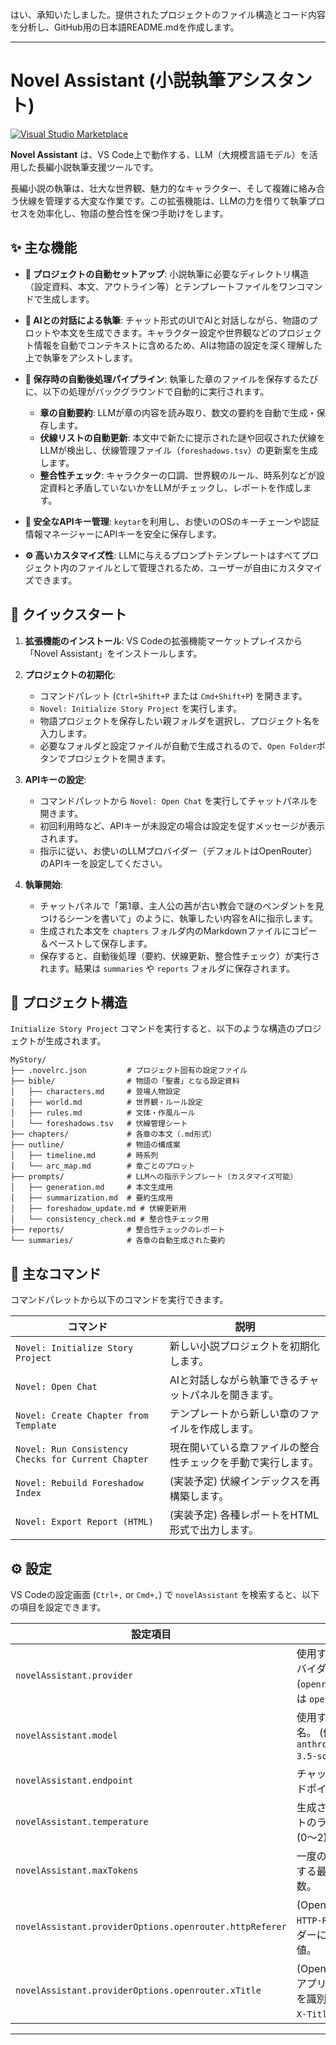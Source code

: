 はい、承知いたしました。提供されたプロジェクトのファイル構造とコード内容を分析し、GitHub用の日本語README.mdを作成します。

---

# Novel Assistant (小説執筆アシスタント)

[![Visual Studio Marketplace](https://img.shields.io/badge/VS%20Code-Extension-blue.svg)](https://marketplace.visualstudio.com/VSCode)

**Novel Assistant** は、VS Code上で動作する、LLM（大規模言語モデル）を活用した長編小説執筆支援ツールです。

長編小説の執筆は、壮大な世界観、魅力的なキャラクター、そして複雑に絡み合う伏線を管理する大変な作業です。この拡張機能は、LLMの力を借りて執筆プロセスを効率化し、物語の整合性を保つ手助けをします。

## ✨ 主な機能

*   **📝 プロジェクトの自動セットアップ**:
    小説執筆に必要なディレクトリ構造（設定資料、本文、アウトライン等）とテンプレートファイルをワンコマンドで生成します。

*   **💬 AIとの対話による執筆**:
    チャット形式のUIでAIと対話しながら、物語のプロットや本文を生成できます。キャラクター設定や世界観などのプロジェクト情報を自動でコンテキストに含めるため、AIは物語の設定を深く理解した上で執筆をアシストします。

*   **🤖 保存時の自動後処理パイプライン**:
    執筆した章のファイルを保存するたびに、以下の処理がバックグラウンドで自動的に実行されます。
    *   **章の自動要約**: LLMが章の内容を読み取り、数文の要約を自動で生成・保存します。
    *   **伏線リストの自動更新**: 本文中で新たに提示された謎や回収された伏線をLLMが検出し、伏線管理ファイル（`foreshadows.tsv`）の更新案を生成します。
    *   **整合性チェック**: キャラクターの口調、世界観のルール、時系列などが設定資料と矛盾していないかをLLMがチェックし、レポートを作成します。

*   **🔐 安全なAPIキー管理**:
    `keytar`を利用し、お使いのOSのキーチェーンや認証情報マネージャーにAPIキーを安全に保存します。

*   **⚙️ 高いカスタマイズ性**:
    LLMに与えるプロンプトテンプレートはすべてプロジェクト内のファイルとして管理されるため、ユーザーが自由にカスタマイズできます。

## 🚀 クイックスタート

1.  **拡張機能のインストール**:
    VS Codeの拡張機能マーケットプレイスから「Novel Assistant」をインストールします。

2.  **プロジェクトの初期化**:
    *   コマンドパレット (`Ctrl+Shift+P` または `Cmd+Shift+P`) を開きます。
    *   `Novel: Initialize Story Project` を実行します。
    *   物語プロジェクトを保存したい親フォルダを選択し、プロジェクト名を入力します。
    *   必要なフォルダと設定ファイルが自動で生成されるので、`Open Folder`ボタンでプロジェクトを開きます。

3.  **APIキーの設定**:
    *   コマンドパレットから `Novel: Open Chat` を実行してチャットパネルを開きます。
    *   初回利用時など、APIキーが未設定の場合は設定を促すメッセージが表示されます。
    *   指示に従い、お使いのLLMプロバイダー（デフォルトはOpenRouter）のAPIキーを設定してください。

4.  **執筆開始**:
    *   チャットパネルで「第1章、主人公の茜が古い教会で謎のペンダントを見つけるシーンを書いて」のように、執筆したい内容をAIに指示します。
    *   生成された本文を `chapters` フォルダ内のMarkdownファイルにコピー＆ペーストして保存します。
    *   保存すると、自動後処理（要約、伏線更新、整合性チェック）が実行されます。結果は `summaries` や `reports` フォルダに保存されます。

## 📁 プロジェクト構造

`Initialize Story Project` コマンドを実行すると、以下のような構造のプロジェクトが生成されます。

```
MyStory/
├── .novelrc.json         # プロジェクト固有の設定ファイル
├── bible/                # 物語の「聖書」となる設定資料
│   ├── characters.md     # 登場人物設定
│   ├── world.md          # 世界観・ルール設定
│   ├── rules.md          # 文体・作風ルール
│   └── foreshadows.tsv   # 伏線管理シート
├── chapters/             # 各章の本文（.md形式）
├── outline/              # 物語の構成案
│   ├── timeline.md       # 時系列
│   └── arc_map.md        # 章ごとのプロット
├── prompts/              # LLMへの指示テンプレート（カスタマイズ可能）
│   ├── generation.md     # 本文生成用
│   ├── summarization.md  # 要約生成用
│   ├── foreshadow_update.md # 伏線更新用
│   └── consistency_check.md # 整合性チェック用
├── reports/              # 整合性チェックのレポート
└── summaries/            # 各章の自動生成された要約
```

## 📝 主なコマンド

コマンドパレットから以下のコマンドを実行できます。

| コマンド                                     | 説明                                                   |
| -------------------------------------------- | ------------------------------------------------------ |
| `Novel: Initialize Story Project`            | 新しい小説プロジェクトを初期化します。                 |
| `Novel: Open Chat`                           | AIと対話しながら執筆できるチャットパネルを開きます。     |
| `Novel: Create Chapter from Template`        | テンプレートから新しい章のファイルを作成します。       |
| `Novel: Run Consistency Checks for Current Chapter` | 現在開いている章ファイルの整合性チェックを手動で実行します。 |
| `Novel: Rebuild Foreshadow Index`            | (実装予定) 伏線インデックスを再構築します。            |
| `Novel: Export Report (HTML)`                | (実装予定) 各種レポートをHTML形式で出力します。        |

## ⚙️ 設定

VS Codeの設定画面 (`Ctrl+,` or `Cmd+,`) で `novelAssistant` を検索すると、以下の項目を設定できます。

| 設定項目                                           | 説明                                                                     | デフォルト値                          |
| -------------------------------------------------- | ------------------------------------------------------------------------ | ------------------------------------- |
| `novelAssistant.provider`                          | 使用するLLMプロバイダー (`openrouter` または `openai`)。                     | `openrouter`                          |
| `novelAssistant.model`                             | 使用するモデル名。 (例: `anthropic/claude-3.5-sonnet`)                     | `anthropic/claude-3.5-sonnet`         |
| `novelAssistant.endpoint`                          | チャットAPIのエンドポイント。                                              | `https://openrouter.ai/api/v1/...`    |
| `novelAssistant.temperature`                       | 生成されるテキストのランダム性 (0〜2)。                                    | `0.7`                                 |
| `novelAssistant.maxTokens`                         | 一度の応答で生成する最大トークン数。                                       | `3000`                                |
| `novelAssistant.providerOptions.openrouter.httpReferer` | (OpenRouter用) `HTTP-Referer`ヘッダーに設定する値。                       | `""`                                  |
| `novelAssistant.providerOptions.openrouter.xTitle` | (OpenRouter用) アプリケーションを識別するための`X-Title`ヘッダー。      | `Novel Assistant for VS Code`         |

---